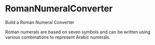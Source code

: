 # RomanNumeralConverter
Build a Roman Numeral Converter

Roman numerals are based on seven symbols and can be written using various combinations to represent Arabic numerals.
